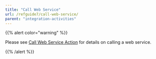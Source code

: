 ```yaml
---
title: "Call Web Service"
url: /refguide7/call-web-service/
parent: "integration-activities"
---
```


{{% alert color="warning" %}}

Please see [Call Web Service Action](/refguide7/call-web-service-action/) for details on calling a web service.

{{% /alert %}}
